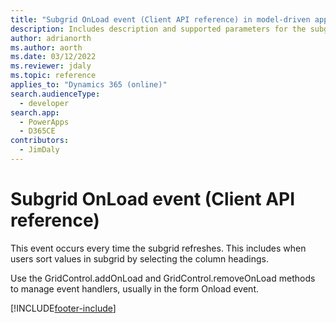 ```yaml
---
title: "Subgrid OnLoad event (Client API reference) in model-driven apps| MicrosoftDocs"
description: Includes description and supported parameters for the subgrid OnLoad event.
author: adrianorth
ms.author: aorth
ms.date: 03/12/2022
ms.reviewer: jdaly
ms.topic: reference
applies_to: "Dynamics 365 (online)"
search.audienceType: 
  - developer
search.app: 
  - PowerApps
  - D365CE
contributors:
  - JimDaly
---
```

# Subgrid OnLoad event (Client API reference)



This event occurs every time the subgrid refreshes. This includes when users sort values in subgrid by selecting the column headings. 

Use the GridControl.addOnLoad and GridControl.removeOnLoad methods to manage event handlers, usually in the form Onload event. 





[!INCLUDE[footer-include](../../../../../includes/footer-banner.md)]